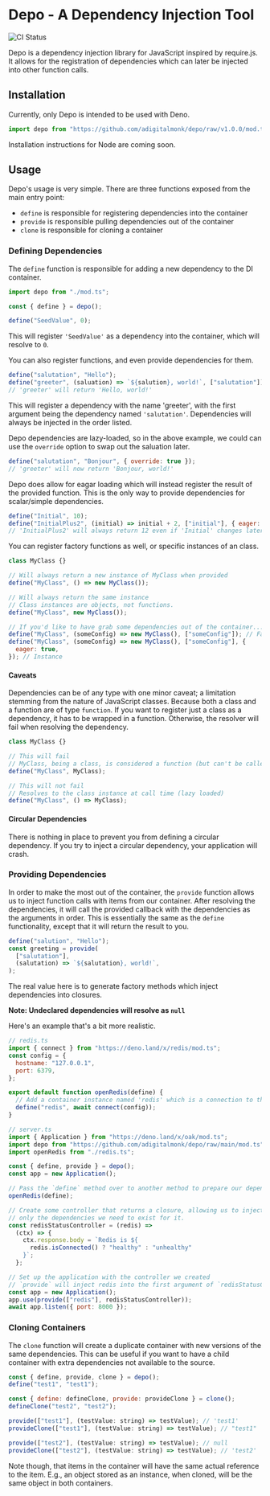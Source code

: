 # Depo - A Dependency Injection Tool

![CI Status](https://github.com/adigitalmonk/depo/actions/workflows/test.yml/badge.svg)

Depo is a dependency injection library for JavaScript inspired by require.js. It
allows for the registration of dependencies which can later be injected into
other function calls.

## Installation

Currently, only Depo is intended to be used with Deno.

```javascript
import depo from "https://github.com/adigitalmonk/depo/raw/v1.0.0/mod.ts";
```

Installation instructions for Node are coming soon.

## Usage

Depo's usage is very simple. There are three functions exposed from the main
entry point:

- `define` is responsible for registering dependencies into the container
- `provide` is responsible pulling dependencies out of the container
- `clone` is responsible for cloning a container

### Defining Dependencies

The `define` function is responsible for adding a new dependency to the DI
container.

```javascript
import depo from "./mod.ts";

const { define } = depo();

define("SeedValue", 0);
```

This will register `'SeedValue'` as a dependency into the container, which will
resolve to `0`.

You can also register functions, and even provide dependencies for them.

```javascript
define("salutation", "Hello");
define("greeter", (saluation) => `${salution}, world!`, ["salutation"]);
// 'greeter' will return 'Hello, world!'
```

This will register a dependency with the name 'greeter', with the first argument
being the dependency named `'salutation'`. Dependencies will always be injected
in the order listed.

Depo dependencies are lazy-loaded, so in the above example, we could can use the
`override` option to swap out the saluation later.

```javascript
define("salutation", "Bonjour", { override: true });
// 'greeter' will now return 'Bonjour, world!'
```

Depo does allow for eagar loading which will instead register the result of the
provided function. This is the only way to provide dependencies for
scalar/simple dependencies.

```javascript
define("Initial", 10);
define("InitialPlus2", (initial) => initial + 2, ["initial"], { eager: true });
// 'InitialPlus2' will always return 12 even if 'Initial' changes later.
```

You can register factory functions as well, or specific instances of an class.

```javascript
class MyClass {}

// Will always return a new instance of MyClass when provided
define("MyClass", () => new MyClass());

// Will always return the same instance
// Class instances are objects, not functions.
define("MyClass", new MyClass());

// If you'd like to have grab some dependencies out of the container...
define("MyClass", (someConfig) => new MyClass(), ["someConfig"]); // Factory
define("MyClass", (someConfig) => new MyClass(), ["someConfig"], {
  eager: true,
}); // Instance
```

#### Caveats

Dependencies can be of any type with one minor caveat; a limitation stemming
from the nature of JavaScript classes. Because both a class and a function are
of type `function`. If you want to register just a class as a dependency, it has
to be wrapped in a function. Otherwise, the resolver will fail when resolving
the dependency.

```javascript
class MyClass {}

// This will fail
// MyClass, being a class, is considered a function (but can't be called without `new`)
define("MyClass", MyClass);

// This will not fail
// Resolves to the class instance at call time (lazy loaded)
define("MyClass", () => MyClass);
```

#### Circular Dependencies

There is nothing in place to prevent you from defining a circular dependency. If
you try to inject a circular dependency, your application will crash.

### Providing Dependencies

In order to make the most out of the container, the `provide` function allows us
to inject function calls with items from our container. After resolving the
dependencies, it will call the provided callback with the dependencies as the
arguments in order. This is essentially the same as the `define` functionality,
except that it will return the result to you.

```javascript
define("salution", "Hello");
const greeting = provide(
  ["salutation"],
  (salutation) => `${salutation}, world!`,
);
```

The real value here is to generate factory methods which inject dependencies
into closures.

**Note: Undeclared dependencies will resolve as `null`**

Here's an example that's a bit more realistic.

```javascript
// redis.ts
import { connect } from "https://deno.land/x/redis/mod.ts";
const config = {
  hostname: "127.0.0.1",
  port: 6379,
};

export default function openRedis(define) {
  // Add a container instance named 'redis' which is a connection to the redis server
  define("redis", await connect(config));
}

// server.ts
import { Application } from "https://deno.land/x/oak/mod.ts";
import depo from "https://github.com/adigitalmonk/depo/raw/main/mod.ts";
import openRedis from "./redis.ts";

const { define, provide } = depo();
const app = new Application();

// Pass the `define` method over to another method to prepare our dependencies.
openRedis(define);

// Create some controller that returns a closure, allowing us to inject
// only the dependencies we need to exist for it.
const redisStatusController = (redis) =>
  (ctx) => {
    ctx.response.body = `Redis is ${
      redis.isConnected() ? "healthy" : "unhealthy"
    }`;
  };

// Set up the application with the controller we created
// `provide` will inject redis into the first argument of `redisStatusController`
const app = new Application();
app.use(provide(["redis"], redisStatusController));
await app.listen({ port: 8000 });
```

### Cloning Containers

The `clone` function will create a duplicate container with new versions of the
same dependencies. This can be useful if you want to have a child container with
extra dependencies not available to the source.

```javascript
const { define, provide, clone } = depo();
define("test1", "test1");

const { define: defineClone, provide: provideClone } = clone();
defineClone("test2", "test2");

provide(["test1"], (testValue: string) => testValue); // 'test1'
provideClone(["test1"], (testValue: string) => testValue); // "test1"

provide(["test2"], (testValue: string) => testValue); // null
provideClone(["test2"], (testValue: string) => testValue); // 'test2'
```

Note though, that items in the container will have the same actual reference to
the item. E.g., an object stored as an instance, when cloned, will be the same
object in both containers.
